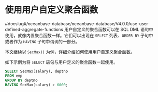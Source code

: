使用用户自定义聚合函数 
================================
#docslug#/oceanbase-database/oceanbase-database/V4.0.0/use-user-defined-aggregate-functions
用户自定义的聚合函数可以在 SQL DML 语句中使用，就像内置聚合函数一样。它们可以出现在 `SELECT` 列表、`ORDER BY` 子句中或者作为 `HAVING` 子句中谓词的一部分。

本文继续以 `SecMax()` 为例，详细介绍如何使用用户自定义聚合函数。

如下示例为将 `SELECT` 语句与用户定义的聚合函数一起使用。

```sql
SELECT SecMax(salary), deptno
FROM emp
GROUP BY deptno
HAVING SecMax(salary) > 6000;
```


